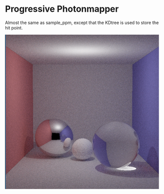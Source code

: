 # Progressive Photonmapper
  Almost the same as sample_ppm, except that the KDtree is used to store the hit point.

![RenderingImage](./result.png) 

